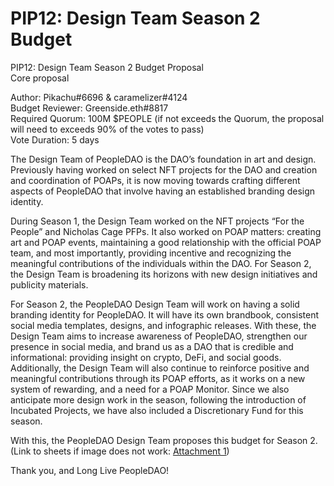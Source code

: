 # PIP12: Design Team Season 2 Budget

PIP12: Design Team Season 2 Budget Proposal  
Core proposal

Author: Pikachu#6696 & caramelizer#4124  
Budget Reviewer: Greenside.eth#8817  
Required Quorum: 100M $PEOPLE (if not exceeds the Quorum, the proposal will need to exceeds 90% of the votes to pass)  
Vote Duration: 5 days

The Design Team of PeopleDAO is the DAO’s foundation in art and design. Previously having worked on select NFT projects for the DAO and creation and coordination of POAPs, it is now moving towards crafting different aspects of PeopleDAO that involve having an established branding design identity.

During Season 1, the Design Team worked on the NFT projects “For the People” and Nicholas Cage PFPs. It also worked on POAP matters: creating art and POAP events, maintaining a good relationship with the official POAP team, and most importantly, providing incentive and recognizing the meaningful contributions of the individuals within the DAO. For Season 2, the Design Team is broadening its horizons with new design initiatives and publicity materials.

For Season 2, the PeopleDAO Design Team will work on having a solid branding identity for PeopleDAO. It will have its own brandbook, consistent social media templates, designs, and infographic releases. With these, the Design Team aims to increase awareness of PeopleDAO, strengthen our presence in social media, and brand us as a DAO that is credible and informational: providing insight on crypto, DeFi, and social goods. Additionally, the Design Team will also continue to reinforce positive and meaningful contributions through its POAP efforts, as it works on a new system of rewarding, and a need for a POAP Monitor. Since we also anticipate more design work in the season, following the introduction of Incubated Projects, we have also included a Discretionary Fund for this season.

With this, the PeopleDAO Design Team proposes this budget for Season 2. (Link to sheets if image does not work: [Attachment 1](./PIP12-attachment1.pdf))

Thank you, and Long Live PeopleDAO!
